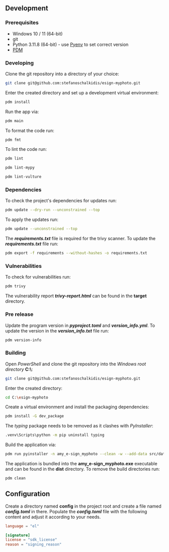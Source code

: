 ## Development

### Prerequisites

* Windows 10 / 11 (64-bit)
* git
* Python 3.11.8 (64-bit) - use [Pyenv](https://github.com/pyenv-win/pyenv-win)
to set correct version
* [PDM](https://github.com/pdm-project/pdm)

### Developing 

Clone the git repository into a directory of your choice:

```bash
git clone git@github.com:stefanoschalkidis/esign-myphoto.git
```

Enter the created directory and set up a development virtual environment:

```bash
pdm install
```

Run the app via:

```bash
pdm main
```

To format the code run:

```bash
pdm fmt
```

To lint the code run:

```bash
pdm lint
```

```bash
pdm lint-mypy
```

```bash
pdm lint-vulture
```

### Dependencies

To check the project's dependencies for updates run:

```bash
pdm update --dry-run --unconstrained --top
```

To apply the updates run:

```bash
pdm update --unconstrained --top
```

The ***requirements.txt*** file is required for the trivy scanner.
To update the ***requirements.txt*** file run:

```bash
pdm export -f requirements --without-hashes -o requirements.txt
```

### Vulnerabilities

To check for vulnerabilities run:

```bash
pdm trivy
```

The vulnerability report ***trivy-report.html*** can be found in the **target**
directory.

### Pre release

Update the program version in ***pyproject.toml*** and ***version_info.yml***.
To update the version in the ***version_info.txt*** file run:

```bash
pdm version-info
```

### Building

Open *PowerShell* and clone the git repository into the
*Windows root directory* **C:\\**:

```bash
git clone git@github.com:stefanoschalkidis/esign-myphoto.git
```

Enter the created directory:

```bash
cd C:\esign-myphoto
```

Create a virtual environment and install the packaging dependencies:

```bash
pdm install -G dev_package
```

The *typing* package needs to be removed as it clashes with *PyInstaller*:

```bash
.venv\Scripts\python -m pip uninstall typing
```

Build the application via:

```bash
pdm run pyinstaller -n amy_e-sign_myphoto --clean -w --add-data src/data:data --version-file=src/data/version/version_info.txt --icon=src/data/icons/logo/esign_myphoto.ico .\src\main.py
```

The application is bundled into the **amy_e-sign_myphoto.exe** executable and
can be found in the **dist** directory.
To remove the build directories run:

```bash
pdm clean
```

## Configuration

Create a directory named **config** in the project root and create a file named
***config.toml*** in there.
Populate the ***config.toml*** file with the following content and adjust it
according to your needs.

```toml
language = "el"

[signature]
license = "sdk_license"
reason = "signing_reason"
```
